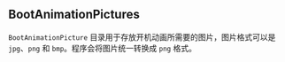 ## BootAnimationPictures

`BootAnimationPicture` 目录用于存放开机动画所需要的图片，图片格式可以是 `jpg`、`png` 和 `bmp`。程序会将图片统一转换成 `png` 格式。